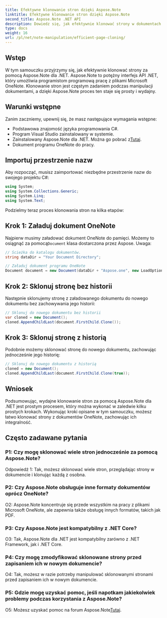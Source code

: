 ```yaml
---
title: Efektywne klonowanie stron dzięki Aspose.Note
linktitle: Efektywne klonowanie stron dzięki Aspose.Note
second_title: Aspose.Note .NET API
description: Dowiedz się, jak efektywnie klonować strony w dokumentach OneNote przy użyciu Aspose.Note dla .NET. Postępuj zgodnie z naszym samouczkiem krok po kroku, aby ułatwić wdrożenie.
type: docs
weight: 16
url: /pl/net/note-manipulation/efficient-page-cloning/
---
```

## Wstęp

W tym samouczku przyjrzymy się, jak efektywnie klonować strony za pomocą Aspose.Note dla .NET. Aspose.Note to potężny interfejs API .NET, który umożliwia programistom programową pracę z plikami Microsoft OneNote. Klonowanie stron jest częstym zadaniem podczas manipulacji dokumentami, a dzięki Aspose.Note proces ten staje się prosty i wydajny.

## Warunki wstępne

Zanim zaczniemy, upewnij się, że masz następujące wymagania wstępne:

- Podstawowa znajomość języka programowania C#.
- Program Visual Studio zainstalowany w systemie.
-  Zainstalowany Aspose.Note dla .NET. Można go pobrać z[Tutaj](https://releases.aspose.com/note/net/).
- Dokument programu OneNote do pracy.

## Importuj przestrzenie nazw

Aby rozpocząć, musisz zaimportować niezbędne przestrzenie nazw do swojego projektu C#:

```csharp
using System;
using System.Collections.Generic;
using System.Linq;
using System.Text;
```

Podzielmy teraz proces klonowania stron na kilka etapów:

## Krok 1: Załaduj dokument OneNote

Najpierw musimy załadować dokument OneNote do pamięci. Możemy to osiągnąć za pomocą`Document` klasa dostarczona przez Aspose. Uwaga:

```csharp
// Ścieżka do katalogu dokumentów.
string dataDir = "Your Document Directory";

// Załaduj dokument programu OneNote
Document document = new Document(dataDir + "Aspose.one", new LoadOptions { LoadHistory = true });
```

## Krok 2: Sklonuj stronę bez historii

Następnie sklonujemy stronę z załadowanego dokumentu do nowego dokumentu bez zachowywania jego historii:

```csharp
// Sklonuj do nowego dokumentu bez historii
var cloned = new Document();
cloned.AppendChildLast(document.FirstChild.Clone());
```

## Krok 3: Sklonuj stronę z historią

Podobnie możemy sklonować stronę do nowego dokumentu, zachowując jednocześnie jego historię:

```csharp
// Sklonuj do nowego dokumentu z historią
cloned = new Document();
cloned.AppendChildLast(document.FirstChild.Clone(true));
```

## Wniosek

Podsumowując, wydajne klonowanie stron za pomocą Aspose.Note dla .NET jest prostym procesem, który można wykonać w zaledwie kilku prostych krokach. Wykonując kroki opisane w tym samouczku, możesz łatwo klonować strony z dokumentów OneNote, zachowując ich integralność.

## Często zadawane pytania

### P1: Czy mogę sklonować wiele stron jednocześnie za pomocą Aspose.Note?

Odpowiedź 1: Tak, możesz sklonować wiele stron, przeglądając strony w dokumencie i klonując każdą z osobna.

### P2: Czy Aspose.Note obsługuje inne formaty dokumentów oprócz OneNote?

O2: Aspose.Note koncentruje się przede wszystkim na pracy z plikami Microsoft OneNote, ale zapewnia także obsługę innych formatów, takich jak PDF.

### P3: Czy Aspose.Note jest kompatybilny z .NET Core?

O3: Tak, Aspose.Note dla .NET jest kompatybilny zarówno z .NET Framework, jak i .NET Core.

### P4: Czy mogę zmodyfikować sklonowane strony przed zapisaniem ich w nowym dokumencie?

O4: Tak, możesz w razie potrzeby manipulować sklonowanymi stronami przed zapisaniem ich w nowym dokumencie.

### P5: Gdzie mogę uzyskać pomoc, jeśli napotkam jakiekolwiek problemy podczas korzystania z Aspose.Note?

 O5: Możesz uzyskać pomoc na forum Aspose.Note[Tutaj](https://forum.aspose.com/c/note/28).